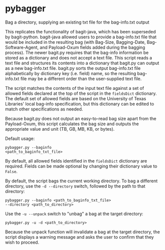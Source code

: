# pybagger
Bag a directory, supplying an existing txt file for the bag-info.txt output

This replicates the functionality of bagit-java, which has been superseded by bagit-python. bagit-java allowed users to provide a bag-info.txt file that would be included in the resulting bag (with Bag-Size, Bagging-Date, Bag-Software-Agent, and Payload-Oxum fields added during the bagging process). The newer bagit.py requires that the bag-info information be stored as a dictionary and does not accept a text file. This script reads a text file and structures its contents into a dictionary that bagit.py can output as a new bag-info.txt file. bagit.py sorts the output bag-info.txt file alphabetically by dictionary key (i.e. field) name, so the resulting bag-info.txt file may be a different order than the user-supplied text file.

The script matches the contents of the input text file against a set of allowed fields declared at the top of the script in the <code>fieldsDict</code> dictionary. The default set of allowed fields are based on the University of Texas Libraries' local bag-info specification, but this dictionary can be edited to match other specifications as needed.

Because bagit.py does not output an easy-to-read bag size apart from the Payload-Oxum, this script calculates the bag size and outputs the appropriate value and unit (TB, GB, MB, KB, or bytes).

Default usage:

<code>pybagger.py --baginfo <path_to_baginfo_txt_file></code>

By default, all allowed fields identified in the <code>fieldsDict</code> dictionary are required. Fields can be made optional by changing their dictionary value to <code>False</code>.
  
By default, the script bags the current working directory. To bag a different directory, use the <code>-d --directory</code> switch, followed by the path to that directory:
 
<code>pybagger.py --baginfo <path_to_baginfo_txt_file> --directory <path_to_directory></code>

Use the <code>-u --unpack</code> switch to "unbag" a bag at the target directory:
  
  <code>pybagger.py -u -d <path_to_directory></code>
  
Because the unpack function will invalidate a bag at the target directory, the script displays a warning message and asks the user to confirm that they wish to proceed.
